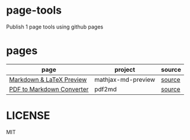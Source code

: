 # page-tools

Publish 1 page tools using github pages

# pages

| page | project | source |
| --- | --- | --- |
| [Markdown & LaTeX Preview](https://lenml.github.io/page-tools/mathjax-md-preview) | mathjax-md-preview | [source](https://github.com/lenml/page-tools/tree/main/pages/mathjax-md-preview) |
| [PDF to Markdown Converter](https://lenml.github.io/page-tools/pdf2md) | pdf2md | [source](https://github.com/lenml/page-tools/tree/main/pages/pdf2md) |

# LICENSE

MIT
